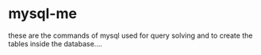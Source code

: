 # mysql-me

these are the commands of mysql used for query solving and to create the tables inside the database....
